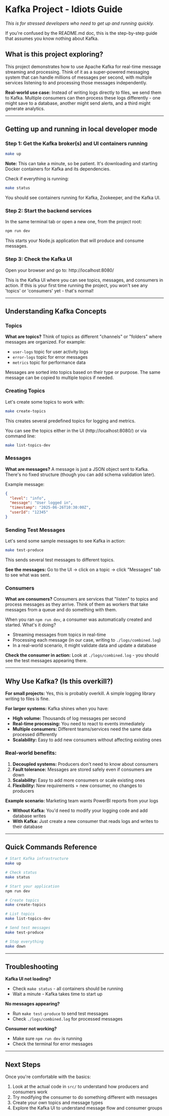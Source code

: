 # Kafka Project - Idiots Guide

_This is for stressed developers who need to get up and running quickly._

If you're confused by the README.md doc, this is the step-by-step guide that assumes you know nothing about Kafka.

## What is this project exploring?

This project demonstrates how to use Apache Kafka for real-time message streaming and processing. Think of it as a super-powered messaging system that can handle millions of messages per second, with multiple services listening to and processing those messages independently.

**Real-world use case:** Instead of writing logs directly to files, we send them to Kafka. Multiple consumers can then process these logs differently - one might save to a database, another might send alerts, and a third might generate analytics.

---

## Getting up and running in local developer mode

### Step 1: Get the Kafka broker(s) and UI containers running

```bash
make up
```

**Note:** This can take a minute, so be patient. It's downloading and starting Docker containers for Kafka and its dependencies.

Check if everything is running:

```bash
make status
```

You should see containers running for Kafka, Zookeeper, and the Kafka UI.

### Step 2: Start the backend services

In the same terminal tab or open a new one, from the project root:

```bash
npm run dev
```

This starts your Node.js application that will produce and consume messages.

### Step 3: Check the Kafka UI

Open your browser and go to: http://localhost:8080/

This is the Kafka UI where you can see topics, messages, and consumers in action. If this is your first time running the project, you won't see any 'topics' or 'consumers' yet - that's normal!

---

## Understanding Kafka Concepts

### Topics

**What are topics?** Think of topics as different "channels" or "folders" where messages are organized. For example:

- `user-logs` topic for user activity logs
- `error-logs` topic for error messages
- `metrics` topic for performance data

Messages are sorted into topics based on their type or purpose. The same message can be copied to multiple topics if needed.

### Creating Topics

Let's create some topics to work with:

```bash
make create-topics
```

This creates several predefined topics for logging and metrics.

You can see the topics either in the UI (http://localhost:8080/) or via command line:

```bash
make list-topics-dev
```

### Messages

**What are messages?** A message is just a JSON object sent to Kafka. There's no fixed structure (though you can add schema validation later).

Example message:

```json
{
  "level": "info",
  "message": "User logged in",
  "timestamp": "2025-06-26T10:30:00Z",
  "userId": "12345"
}
```

### Sending Test Messages

Let's send some sample messages to see Kafka in action:

```bash
make test-produce
```

This sends several test messages to different topics.

**See the messages:** Go to the UI → click on a topic → click "Messages" tab to see what was sent.

### Consumers

**What are consumers?** Consumers are services that "listen" to topics and process messages as they arrive. Think of them as workers that take messages from a queue and do something with them.

When you ran `npm run dev`, a consumer was automatically created and started. What's it doing?

- Streaming messages from topics in real-time
- Processing each message (in our case, writing to `./logs/combined.log`)
- In a real-world scenario, it might validate data and update a database

**Check the consumer in action:** Look at `./logs/combined.log` - you should see the test messages appearing there.

---

## Why Use Kafka? (Is this overkill?)

**For small projects:** Yes, this is probably overkill. A simple logging library writing to files is fine.

**For larger systems:** Kafka shines when you have:

- **High volume:** Thousands of log messages per second
- **Real-time processing:** You need to react to events immediately
- **Multiple consumers:** Different teams/services need the same data processed differently
- **Scalability:** Easy to add new consumers without affecting existing ones

### Real-world benefits:

1. **Decoupled systems:** Producers don't need to know about consumers
2. **Fault tolerance:** Messages are stored safely even if consumers are down
3. **Scalability:** Easy to add more consumers or scale existing ones
4. **Flexibility:** New requirements = new consumer, no changes to producers

**Example scenario:** Marketing team wants PowerBI reports from your logs

- **Without Kafka:** You'd need to modify your logging code and add database writes
- **With Kafka:** Just create a new consumer that reads logs and writes to their database

---

## Quick Commands Reference

```bash
# Start Kafka infrastructure
make up

# Check status
make status

# Start your application
npm run dev

# Create topics
make create-topics

# List topics
make list-topics-dev

# Send test messages
make test-produce

# Stop everything
make down
```

---

## Troubleshooting

**Kafka UI not loading?**

- Check `make status` - all containers should be running
- Wait a minute - Kafka takes time to start up

**No messages appearing?**

- Run `make test-produce` to send test messages
- Check `./logs/combined.log` for processed messages

**Consumer not working?**

- Make sure `npm run dev` is running
- Check the terminal for error messages

---

## Next Steps

Once you're comfortable with the basics:

1. Look at the actual code in `src/` to understand how producers and consumers work
2. Try modifying the consumer to do something different with messages
3. Create your own topics and message types
4. Explore the Kafka UI to understand message flow and consumer groups
